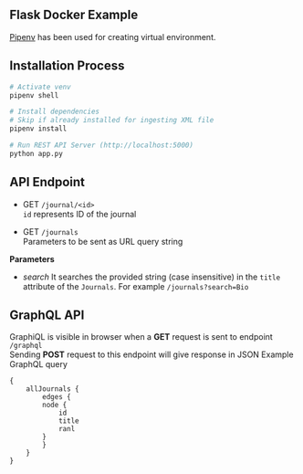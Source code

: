 Flask Docker Example
---


[Pipenv](https://pypi.org/project/pipenv/) has been used for creating virtual environment.

## Installation Process

``` bash
# Activate venv
pipenv shell

# Install dependencies
# Skip if already installed for ingesting XML file
pipenv install

# Run REST API Server (http://localhost:5000)
python app.py
```

## API Endpoint

* GET     `/journal/<id>`  
`id` represents ID of the journal
        
* GET     `/journals`  
Parameters to be sent as URL query string  

**Parameters**

* *search*
	It searches the provided string (case insensitive) in the `title` attribute of the `Journals`. 
	For example `/journals?search=Bio`
        
##  GraphQL API

GraphiQL is visible in browser when a **GET** request is sent to endpoint `/graphql`  
Sending **POST** request to this endpoint will give response in JSON
Example GraphQL query
```
{
    allJournals {
        edges {
        node {
            id
            title
            ranl
        }
        }
    }
}
```
